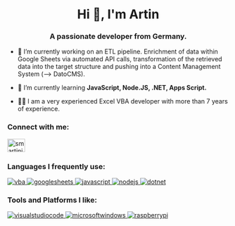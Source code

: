 <h1 align="center">Hi 👋, I'm Artin</h1>
<h3 align="center">A passionate developer from Germany.</h3>

- 🔭 I’m currently working on an ETL pipeline. Enrichment of data within Google Sheets via automated API calls, transformation of the retrieved data into the target structure and pushing into a Content Management System (--> DatoCMS). 

- 🌱 I’m currently learning **JavaScript, Node.JS, .NET, Apps Script.**

- 👨‍💻 I am a very experienced Excel VBA developer with more than 7 years of experience.

<h3 align="left">Connect with me:</h3>
<p align="left">
<a href="https://stackoverflow.com/users/9121235/smartini" target="blank"><img align="center" src="https://raw.githubusercontent.com/rahuldkjain/github-profile-readme-generator/master/src/images/icons/Social/stack-overflow.svg" alt="smartini" height="30" width="40" /></a>
</p>

<h3 align="left">Languages I frequently use:</h3>
<p align="left"> 

<a href="https://learn.microsoft.com/de-de/office/vba/api/overview/" target="_blank" rel="noreferrer"> <img src="https://img.shields.io/badge/Microsoft_VBA-217346?style=for-the-badge&logo=microsoft-excel&logoColor=white" alt="vba"/> </a> 
<a href="https://www.google.com/intl/de_de/sheets/about/" target="_blank" rel="noreferrer"> <img src="https://img.shields.io/badge/Google%20Sheets-34A853?style=for-the-badge&logo=google-sheets&logoColor=white" alt="googlesheets"/> </a>
<a href="https://developer.mozilla.org/en-US/docs/Web/JavaScript" target="_blank" rel="noreferrer"> <img src="https://img.shields.io/badge/JavaScript-F7DF1E?style=for-the-badge&logo=javascript&logoColor=black" alt="javascript"/> </a> 
<a href="https://nodejs.org/en/" target="_blank" rel="noreferrer"> <img src="https://img.shields.io/badge/Node.js-43853D?style=for-the-badge&logo=node.js&logoColor=white" alt="nodejs"/> </a>
<a href="https://dotnet.microsoft.com/" target="_blank" rel="noreferrer"> <img src="https://img.shields.io/badge/.NET-5C2D91?style=for-the-badge&logo=.net&logoColor=white" alt="dotnet"/> </a> 

<h3 align="left">Tools and Platforms I like:</h3>

<a href="https://code.visualstudio.com/" target="_blank" rel="noreferrer"> <img src="https://img.shields.io/badge/Visual_Studio_Code-0078D4?style=for-the-badge&logo=visual%20studio%20code&logoColor=white" alt="visualstudiocode"/> </a> 
<a href="https://www.microsoft.com/" target="_blank" rel="noreferrer"> <img src="https://img.shields.io/badge/Windows_10-0078D6?style=for-the-badge&logo=windows&logoColor=white" alt="microsoftwindows"/> </a> 
<a href="https://www.raspberrypi.org/" target="_blank" rel="noreferrer"> <img src="https://img.shields.io/badge/Raspberry%20Pi-A22846?style=for-the-badge&logo=Raspberry%20Pi&logoColor=white" alt="raspberrypi"/> </a> 


</p>
